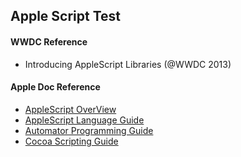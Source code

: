 ## Apple Script Test

#### WWDC Reference

* Introducing AppleScript Libraries (@WWDC 2013)

#### Apple Doc Reference 

* [AppleScript OverView](https://developer.apple.com/library/mac/documentation/AppleScript/Conceptual/AppleScriptX/AppleScriptX.html)
* [AppleScript Language Guide](https://developer.apple.com/library/mac/documentation/AppleScript/Conceptual/AppleScriptLangGuide/introduction/ASLR_intro.html)
* [Automator Programming Guide](https://developer.apple.com/library/mac/documentation/AppleApplications/Conceptual/AutomatorConcepts/Automator.html)
* [Cocoa Scripting Guide](https://developer.apple.com/library/mac/documentation/Cocoa/Conceptual/ScriptableCocoaApplications/SApps_intro/SAppsIntro.html)


